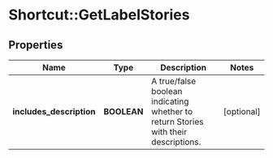 # Shortcut::GetLabelStories

## Properties
Name | Type | Description | Notes
------------ | ------------- | ------------- | -------------
**includes_description** | **BOOLEAN** | A true/false boolean indicating whether to return Stories with their descriptions. | [optional] 

